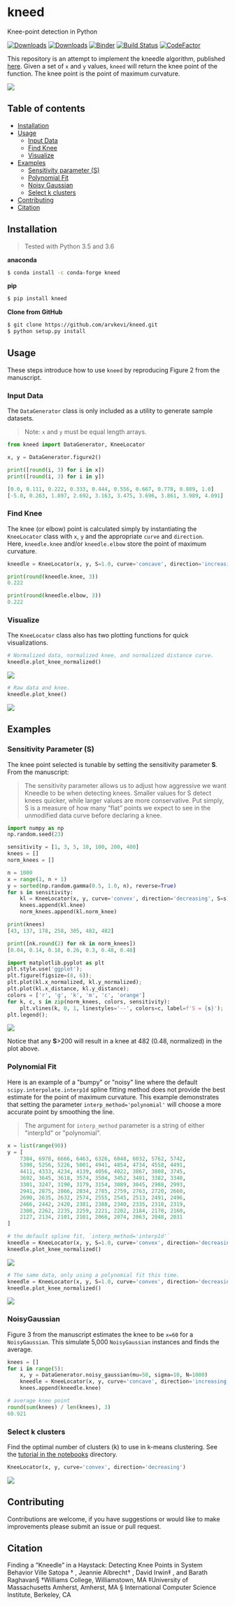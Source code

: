 # kneed
 Knee-point detection in Python

[![Downloads](https://pepy.tech/badge/kneed)](https://pepy.tech/project/kneed) [![Downloads](https://pepy.tech/badge/kneed/week)](https://pepy.tech/project/kneed) [![Binder](https://mybinder.org/badge_logo.svg)](https://mybinder.org/v2/gh/arvkevi/kneed/master)  [![Build Status](https://travis-ci.com/arvkevi/kneed.svg?branch=master)](https://travis-ci.com/arvkevi/kneed) [![CodeFactor](https://www.codefactor.io/repository/github/arvkevi/kneed/badge)](https://www.codefactor.io/repository/github/arvkevi/kneed)

This repository is an attempt to implement the kneedle algorithm, published [here](https://www1.icsi.berkeley.edu/~barath/papers/kneedle-simplex11.pdf). Given a set of `x` and `y` values, `kneed` will return the knee point of the function. The knee point is the point of maximum curvature.

![](images/functions_args_summary.png)

## Table of contents
- [Installation](#installation)
- [Usage](#usage)
    * [Input Data](#input-data)
    * [Find Knee](#find-knee)
    * [Visualize](#visualize)
- [Examples](#examples)
    * [Sensitivity parameter (S)](#sensitivity-parameter-s)
    * [Polynomial Fit](#polynomial-fit)
    * [Noisy Gaussian](#noisygaussian)
    * [Select k clusters](#select-k-clusters)
- [Contributing](#contributing)
- [Citation](#citation)

## Installation  
> Tested with Python 3.5 and 3.6

**anaconda**
```bash
$ conda install -c conda-forge kneed
```

**pip**
```bash
$ pip install kneed
```

**Clone from GitHub**
```bash
$ git clone https://github.com/arvkevi/kneed.git
$ python setup.py install
```

## Usage
These steps introduce how to use `kneed` by reproducing Figure 2 from the manuscript.

### Input Data
The `DataGenerator` class is only included as a utility to generate sample datasets. 
>  Note: `x` and `y` must be equal length arrays.
```python
from kneed import DataGenerator, KneeLocator

x, y = DataGenerator.figure2()

print([round(i, 3) for i in x])
print([round(i, 3) for i in y])

[0.0, 0.111, 0.222, 0.333, 0.444, 0.556, 0.667, 0.778, 0.889, 1.0]
[-5.0, 0.263, 1.897, 2.692, 3.163, 3.475, 3.696, 3.861, 3.989, 4.091]
```

### Find Knee  
The knee (or elbow) point is calculated simply by instantiating the `KneeLocator` class with `x`, `y` and the appropriate `curve` and `direction`.  
Here, `kneedle.knee` and/or `kneedle.elbow` store the point of maximum curvature.

```python
kneedle = KneeLocator(x, y, S=1.0, curve='concave', direction='increasing')

print(round(kneedle.knee, 3))
0.222

print(round(kneedle.elbow, 3))
0.222
```

### Visualize
The `KneeLocator` class also has two plotting functions for quick visualizations.
```python
# Normalized data, normalized knee, and normalized distance curve.
kneedle.plot_knee_normalized()
```

![](images/figure2.knee.png)

```python
# Raw data and knee.
kneedle.plot_knee()
```

![](images/figure2.knee.raw.png)

## Examples
### Sensitivity Parameter (S)
The knee point selected is tunable by setting the sensitivity parameter **S**. 
From the manuscript:
> The sensitivity parameter allows us to adjust how aggressive we want Kneedle
to be when detecting knees. Smaller values for S detect
knees quicker, while larger values are more conservative.
Put simply, S is a measure of how many “flat” points we
expect to see in the unmodified data curve before declaring
a knee.

```python
import numpy as np
np.random.seed(23)

sensitivity = [1, 3, 5, 10, 100, 200, 400]
knees = []
norm_knees = []

n = 1000
x = range(1, n + 1)
y = sorted(np.random.gamma(0.5, 1.0, n), reverse=True)
for s in sensitivity:
    kl = KneeLocator(x, y, curve='convex', direction='decreasing', S=s)
    knees.append(kl.knee)
    norm_knees.append(kl.norm_knee)

print(knees)
[43, 137, 178, 258, 305, 482, 482]

print([nk.round(2) for nk in norm_knees])
[0.04, 0.14, 0.18, 0.26, 0.3, 0.48, 0.48]

import matplotlib.pyplot as plt
plt.style.use('ggplot');
plt.figure(figsize=(8, 6));
plt.plot(kl.x_normalized, kl.y_normalized);
plt.plot(kl.x_distance, kl.y_distance);
colors = ['r', 'g', 'k', 'm', 'c', 'orange']
for k, c, s in zip(norm_knees, colors, sensitivity):
    plt.vlines(k, 0, 1, linestyles='--', colors=c, label=f'S = {s}');
plt.legend();
```
![](images/S_parameter.png)

Notice that any **S**>200 will result in a knee at 482 (0.48, normalized) in the plot above.

### Polynomial Fit
Here is an example of a "bumpy" or "noisy" line where the default `scipy.interpolate.interp1d` spline fitting method does not provide the best estimate for the point of maximum curvature.
This example demonstrates that setting the parameter `interp_method='polynomial'` will choose a more accurate point by smoothing the line.
> The argument for `interp_method` parameter is a string of either "interp1d" or "polynomial".
```python
x = list(range(90))
y = [
    7304, 6978, 6666, 6463, 6326, 6048, 6032, 5762, 5742,
    5398, 5256, 5226, 5001, 4941, 4854, 4734, 4558, 4491,
    4411, 4333, 4234, 4139, 4056, 4022, 3867, 3808, 3745,
    3692, 3645, 3618, 3574, 3504, 3452, 3401, 3382, 3340,
    3301, 3247, 3190, 3179, 3154, 3089, 3045, 2988, 2993,
    2941, 2875, 2866, 2834, 2785, 2759, 2763, 2720, 2660,
    2690, 2635, 2632, 2574, 2555, 2545, 2513, 2491, 2496,
    2466, 2442, 2420, 2381, 2388, 2340, 2335, 2318, 2319,
    2308, 2262, 2235, 2259, 2221, 2202, 2184, 2170, 2160,
    2127, 2134, 2101, 2101, 2066, 2074, 2063, 2048, 2031
]

# the default spline fit, `interp_method='interp1d'`
kneedle = KneeLocator(x, y, S=1.0, curve='convex', direction='decreasing', interp_method='interp1d')
kneedle.plot_knee_normalized()
```
![](images/bumpy_line.png)

```python
# The same data, only using a polynomial fit this time.
kneedle = KneeLocator(x, y, S=1.0, curve='convex', direction='decreasing', interp_method='polynomial')
kneedle.plot_knee_normalized()
```
![](images/bumpy_line.smoothed.png)

### NoisyGaussian
Figure 3 from the manuscript estimates the knee to be `x=60` for a `NoisyGaussian`.
This simulate 5,000 `NoisyGaussian` instances and finds the average.
```python
knees = []
for i in range(5):
    x, y = DataGenerator.noisy_gaussian(mu=50, sigma=10, N=1000)
    kneedle = KneeLocator(x, y, curve='concave', direction='increasing', interp_method='polynomial')
    knees.append(kneedle.knee)

# average knee point
round(sum(knees) / len(knees), 3)
60.921
```

### Select k clusters

Find the optimal number of clusters (k) to use in k-means clustering.
See the [tutorial in the notebooks](https://github.com/arvkevi/kneed/blob/master/notebooks/decreasing_function_walkthrough.ipynb) directory.

```python
KneeLocator(x, y, curve='convex', direction='decreasing')
```

![](images/knee.png)

## Contributing

Contributions are welcome, if you have suggestions or would like to make improvements please submit an issue or pull request.                             

## Citation

Finding a “Kneedle” in a Haystack:
Detecting Knee Points in System Behavior
Ville Satopa
†
, Jeannie Albrecht†
, David Irwin‡
, and Barath Raghavan§
†Williams College, Williamstown, MA
‡University of Massachusetts Amherst, Amherst, MA
§
International Computer Science Institute, Berkeley, CA
